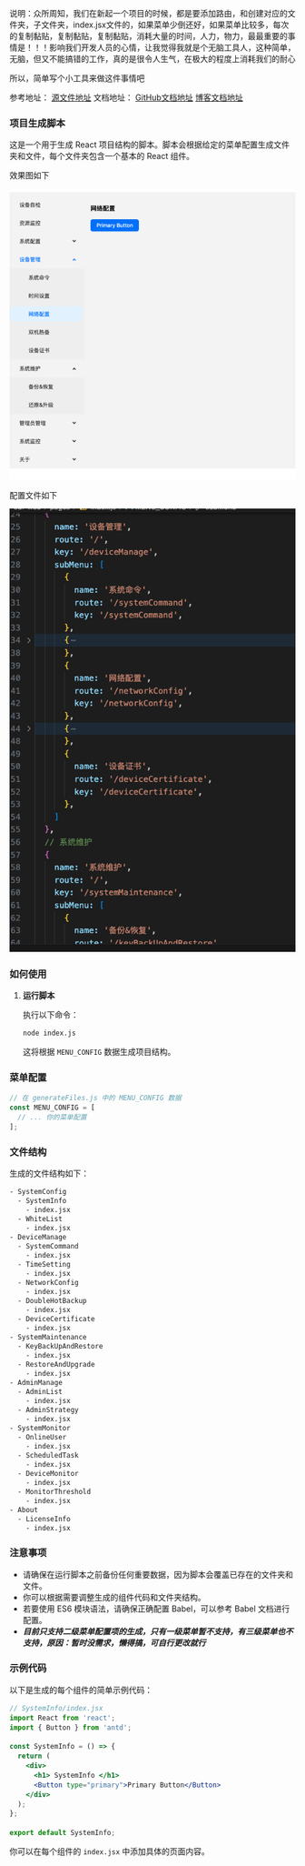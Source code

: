 说明：众所周知，我们在新起一个项目的时候，都是要添加路由，和创建对应的文件夹，子文件夹，index.jsx文件的，如果菜单少倒还好，如果菜单比较多，每次的复制黏贴，复制黏贴，复制黏贴，消耗大量的时间，人力，物力，最最重要的事情是！！！影响我们开发人员的心情，让我觉得我就是个无脑工具人，这种简单，无脑，但又不能搞错的工作，真的是很令人生气，在极大的程度上消耗我们的耐心

所以，简单写个小工具来做这件事情吧

参考地址： [源文件地址](https://github.com/iProgramme/popular_tools/blob/main/generateMenusFinder/index.js)
文档地址： [GitHub文档地址](https://github.com/iProgramme/popular_tools/tree/main/generateMenusFinder) [博客文档地址](http://yubowen2003.top/MyBlog/posts/82f8bd45.html)

### 项目生成脚本


这是一个用于生成 React 项目结构的脚本。脚本会根据给定的菜单配置生成文件夹和文件，每个文件夹包含一个基本的 React 组件。

效果图如下

![image](./001.png)

配置文件如下

![image](./002.png)

### 如何使用

1. **运行脚本**

   执行以下命令：

   ```bash
   node index.js
   ```

   这将根据 `MENU_CONFIG` 数据生成项目结构。

### 菜单配置

```javascript
// 在 generateFiles.js 中的 MENU_CONFIG 数据
const MENU_CONFIG = [
  // ... 你的菜单配置
];
```

### 文件结构

生成的文件结构如下：

```
- SystemConfig
  - SystemInfo
    - index.jsx
  - WhiteList
    - index.jsx
- DeviceManage
  - SystemCommand
    - index.jsx
  - TimeSetting
    - index.jsx
  - NetworkConfig
    - index.jsx
  - DoubleHotBackup
    - index.jsx
  - DeviceCertificate
    - index.jsx
- SystemMaintenance
  - KeyBackUpAndRestore
    - index.jsx
  - RestoreAndUpgrade
    - index.jsx
- AdminManage
  - AdminList
    - index.jsx
  - AdminStrategy
    - index.jsx
- SystemMonitor
  - OnlineUser
    - index.jsx
  - ScheduledTask
    - index.jsx
  - DeviceMonitor
    - index.jsx
  - MonitorThreshold
    - index.jsx
- About
  - LicenseInfo
    - index.jsx
```

### 注意事项

- 请确保在运行脚本之前备份任何重要数据，因为脚本会覆盖已存在的文件夹和文件。
- 你可以根据需要调整生成的组件代码和文件夹结构。
- 若要使用 ES6 模块语法，请确保正确配置 Babel，可以参考 Babel 文档进行配置。
- ***目前只支持二级菜单配置项的生成，只有一级菜单暂不支持，有三级菜单也不支持，原因：暂时没需求，懒得搞，可自行更改就行***

### 示例代码

以下是生成的每个组件的简单示例代码：

```jsx
// SystemInfo/index.jsx
import React from 'react';
import { Button } from 'antd';

const SystemInfo = () => {
  return (
    <div>
      <h1> SystemInfo </h1>
      <Button type="primary">Primary Button</Button>
    </div>
  );
};

export default SystemInfo;
```

你可以在每个组件的 `index.jsx` 中添加具体的页面内容。